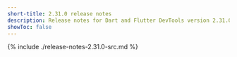 ```yaml
---
short-title: 2.31.0 release notes
description: Release notes for Dart and Flutter DevTools version 2.31.0.
showToc: false
---
```


{% include ./release-notes-2.31.0-src.md %}
